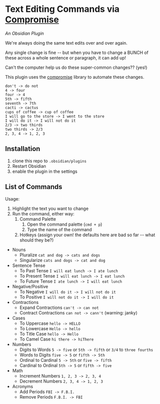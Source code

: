 # Text Editing Commands via [Compromise](https://github.com/spencermountain/compromise)

*An Obsidian Plugin*

We're always doing the same text edits over and over again.

Any single change is fine -- but when you have to change a BUNCH of these across a whole sentence or paragraph, it can add up!

Can't the computer help us do these super-common changes?? (yes!)

This plugin uses the [compromise](https://github.com/spencermountain/compromise) library to automate these changes.

```
don't -> do not
4 -> four
four -> 4
5th -> fifth
seventh -> 7th
cacti -> cactus
cups of coffee -> cup of coffee
I will go to the store -> I went to the store
I will do it -> I will not do it
2/3 -> two thirds
two thirds -> 2/3
2, 3, 4 -> 1, 2, 3
```

## Installation

1. clone this repo to `.obsidian/plugins`
2. Restart Obsidian
3. enable the plugin in the settings

## List of Commands

Usage:

1. Highlight the text you want to change
2. Run the command, either way:
    1. Command Palette
        1. Open the command palette (`cmd + p`)
        2. Type the name of the command
    2. Hotkeys (assign your own! the defaults here are bad so far -- what should they be?)

* Nouns
  * Pluralize `cat and dog -> cats and dogs`
  * Singularize `cats and dogs -> cat and dog`
* Sentence Tense
  * To Past Tense `I will eat lunch -> I ate lunch`
  * To Present Tense `I will eat lunch -> I eat lunch`
  * To Future Tense `I ate lunch -> I will eat lunch`
* Negative/Positive
  * To Negative `I will do it -> I will not do it`
  * To Positive `I will not do it -> I will do it`
* Contractions
  * Expand Contractions `can't -> can not`
  * Contract Contractions `can not -> cann't` (warning: janky)
* Cases
  * To Uppercase `hello -> HELLO`
  * To Lowercase `Hello -> hello`
  * To Title Case `hello -> Hello`
  * To Camel Case `hi there -> hiThere`
* Numbers
  * Digits to Words `5 -> five` or `5th -> fifth` or `3/4` to `three fourths`
  * Words to Digits `five -> 5` or `fifth -> 5th`
  * Ordinal to Cardinal `5 -> 5th` or `five -> fifth`
  * Cardinal to Ordinal `5th -> 5` or `fifth -> five`
* Math
  * Increment Numbers `1, 2, 3 -> 2, 3, 4`
  * Decrement Numbers `2, 3, 4 -> 1, 2, 3`
* Acronyms
  * Add Periods `FBI -> F.B.I.`
  * Remove Periods `F.B.I. -> FBI`